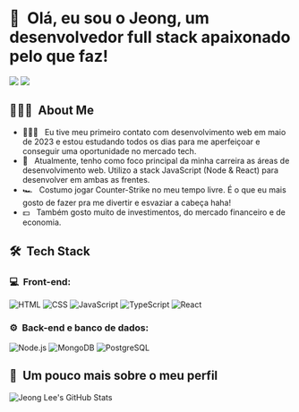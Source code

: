 <h1>👋 &nbsp;Olá, eu sou o Jeong, um desenvolvedor full stack apaixonado pelo que faz!</h1>
<p align="center">

<a href="https://www.linkedin.com/in/felipe-rocha-034871172"><img src="https://img.shields.io/badge/Jeong%20Yoon%20Lee-0077B5?style=flat-square&logo=Linkedin&logoColor=white"/></a>
<a href="mailto:jeeonglee1@gmail.com"><img src="https://img.shields.io/badge/jeeonglee1@gmail.com-D14836?style=flat-square&logo=Gmail&logoColor=white"/></a>

</p>

<h2> 👨🏻‍💻 &nbsp;About Me </h2>

- 👨🏻‍💻 &nbsp; Eu tive meu primeiro contato com desenvolvimento web em maio de 2023 e estou estudando todos os dias para me aperfeiçoar e conseguir uma oportunidade no mercado tech. 
- 🚀 &nbsp; Atualmente, tenho como foco principal da minha carreira as áreas de desenvolvimento web. Utilizo a stack JavaScript (Node & React) para desenvolver em ambas as frentes.
- 🏎 &nbsp; Costumo jogar Counter-Strike no meu tempo livre. É o que eu mais gosto de fazer pra me divertir e esvaziar a cabeça haha!
- 💵 &nbsp; Também gosto muito de investimentos, do mercado financeiro e de economia.

<h2> 🛠 &nbsp;Tech Stack</h2>
<h3>💻 &nbsp;Front-end:</h3>

![HTML](https://img.shields.io/badge/-HTML-333333?style=flat&logo=HTML5)
![CSS](https://img.shields.io/badge/-CSS-333333?style=flat&logo=CSS3&logoColor=1572B6)
![JavaScript](https://img.shields.io/badge/-JavaScript-333333?style=flat&logo=javascript)
![TypeScript](https://img.shields.io/badge/-TypeScript-333333?style=flat&logo=typescript&logoColor=2D79C7)
![React](https://img.shields.io/badge/-React-333333?style=flat&logo=react)

<h3>⚙️ &nbsp;Back-end e banco de dados:</h3>

![Node.js](https://img.shields.io/badge/-Node.js-333333?style=flat&logo=node.js)
![MongoDB](https://img.shields.io/badge/-MongoDB-333333?style=flat&logo=mongodb)
![PostgreSQL](https://img.shields.io/badge/-PostgreSQL-333333?style=flat&logo=postgresql)

<h2>🚀 &nbsp;Um pouco mais sobre o meu perfil</h2>

![Jeong Lee's GitHub Stats](https://github-readme-stats.vercel.app/api?username=jeeonglee1&show_icons=true&theme=dracula)
